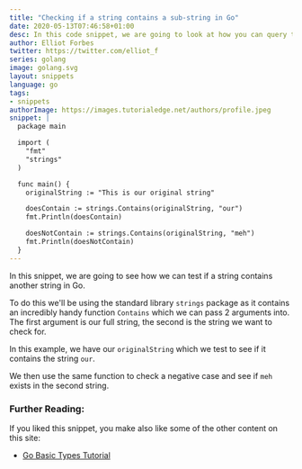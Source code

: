 ```yaml
---
title: "Checking if a string contains a sub-string in Go"
date: 2020-05-13T07:46:58+01:00
desc: In this code snippet, we are going to look at how you can query the underlying system information such as CPU, RAM and   hard drive utilization 
author: Elliot Forbes
twitter: https://twitter.com/elliot_f
series: golang
image: golang.svg
layout: snippets
language: go
tags:
- snippets
authorImage: https://images.tutorialedge.net/authors/profile.jpeg
snippet: |
  package main

  import (
    "fmt"
    "strings"
  )

  func main() {
    originalString := "This is our original string"

    doesContain := strings.Contains(originalString, "our")
    fmt.Println(doesContain)

    doesNotContain := strings.Contains(originalString, "meh")
    fmt.Println(doesNotContain)
  }
---
```


In this snippet, we are going to see how we can test if a string contains another string in Go.

To do this we'll be using the standard library `strings` package as it contains an incredibly handy function `Contains` which we can pass 2 arguments into. The first argument is our full string, the second is the string we want to check for.

In this example, we have our `originalString` which we test to see if it contains the string `our`. 

We then use the same function to check a negative case and see if `meh` exists in the second string.

### Further Reading:

If you liked this snippet, you make also like some of the other content on this site:

* [Go Basic Types Tutorial](/golang/go-basic-types-tutorial/)